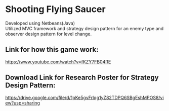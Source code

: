 # Shooting Flying Saucer
Developed using Netbeans(Java)</br>
Utilized MVC framework and strategy design pattern for an enemy type and observer design pattern for level change.

## Link for how this game work: 
https://www.youtube.com/watch?v=fKZY7FB04RE

## Download Link for Research Poster for Strategy Design Pattern: 
https://drive.google.com/file/d/1pKe5gvFrlqg1yZ82TDPQ6SBgEshMPOS8/view?usp=sharing

